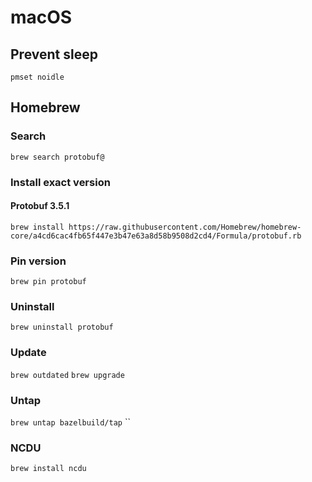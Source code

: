 # macOS

## Prevent sleep

`pmset noidle`

## Homebrew

### Search

`brew search protobuf@`

### Install exact version

#### Protobuf 3.5.1

`brew install https://raw.githubusercontent.com/Homebrew/homebrew-core/a4cd6cac4fb65f447e3b47e63a8d58b9508d2cd4/Formula/protobuf.rb`

### Pin version
`brew pin protobuf`

### Uninstall
`brew uninstall protobuf`

### Update
`brew outdated`
`brew upgrade`

### Untap
`brew untap bazelbuild/tap`
``
### NCDU
`brew install ncdu`
